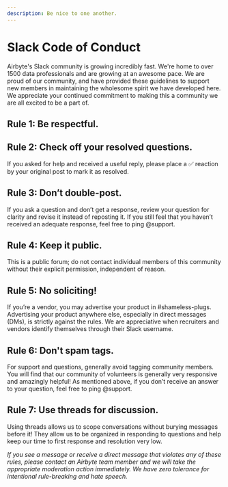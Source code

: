 ```yaml
---
description: Be nice to one another.
---
```


# Slack Code of Conduct

Airbyte's Slack community is growing incredibly fast. We're home to over 1500 data professionals and are growing at an awesome pace. We are proud of our community, and have provided these guidelines to support new members in maintaining the wholesome spirit we have developed here. We appreciate your continued commitment to making this a community we are all excited to be a part of.

## Rule 1: Be respectful.

## Rule 2: Check off your resolved questions.

If you asked for help and received a useful reply, please place a ✅ reaction by your original post to mark it as resolved.

## Rule 3: Don’t double-post.

If you ask a question and don’t get a response, review your question for clarity and revise it instead of reposting it. If you still feel that you haven’t received an adequate response, feel free to ping @support.

## Rule 4: Keep it public.

This is a public forum; do not contact individual members of this community without their explicit permission, independent of reason.

## Rule 5: No soliciting!

If you’re a vendor, you may advertise your product in \#shameless-plugs. Advertising your product anywhere else, especially in direct messages \(DMs\), is strictly against the rules. We are appreciative when recruiters and vendors identify themselves through their Slack username.

## Rule 6: Don't spam tags.

For support and questions, generally avoid tagging community members. You will find that our community of volunteers is generally very responsive and amazingly helpful! As mentioned above, if you don’t receive an answer to your question, feel free to ping @support.

## Rule 7: Use threads for discussion.

Using threads allows us to scope conversations without burying messages before it! They allow us to be organized in responding to questions and help keep our time to first response and resolution very low.

_If you see a message or receive a direct message that violates any of these rules, please contact an Airbyte team member and we will take the appropriate moderation action immediately. We have zero tolerance for intentional rule-breaking and hate speech._

